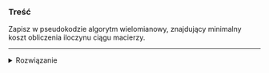 ### Treść
Zapisz w pseudokodzie algorytm wielomianowy, znajdujący minimalny koszt obliczenia iloczynu ciągu
macierzy.

------
<details><summary>Rozwiązanie</summary>
<p>
    
